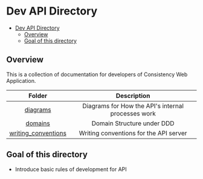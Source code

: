 # Dev API Directory

<!-- TOC -->

- [Dev API Directory](#dev-api-directory)
  - [Overview](#overview)
  - [Goal of this directory](#goal-of-this-directory)

<!-- /TOC -->

## Overview
This is a collection of documentation for developers of Consistency Web Application.


|                    Folder                    |                    Description                     |
|:--------------------------------------------:|:--------------------------------------------------:|
|            [diagrams](./diagrams)            | Diagrams for How the API's internal processes work |
|             [domains](./domains)             |             Domain Structure under DDD             |
| [writing_conventions](./writing_conventions) |       Writing conventions for the API server       |


## Goal of this directory
- Introduce basic rules of development for API
